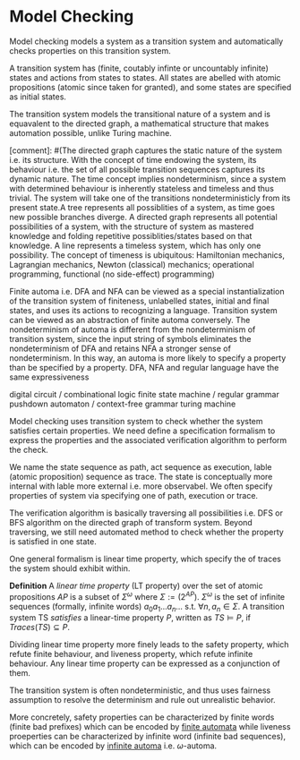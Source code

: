 # Model Checking

Model checking models a system as a transition system and automatically checks properties on this transition system.

A transition system has (finite, coutably infinte or uncountably infinite) states and actions from states to states.
All states are abelled with atomic propositions (atomic since taken for granted), and some states are specified as initial states.

The transition system models the transitional nature of a system and is equavalent to the directed graph, a mathematical structure that makes automation possible, unlike Turing machine.

[comment]: #(The directed graph captures the static nature of the system i.e. its structure. With the concept of time endowing the system, its behaviour i.e. the set of all possible transition sequences captures its dynamic nature. The time concept implies nondeterminism, since a system with determined behaviour is inherently stateless and timeless and thus trivial. The system will take one of the transitions nondeterministicly from its present state.A tree represents all possiblities of a system, as time goes new possible branches diverge. A directed graph represents all potential possibilities of a system, with the structure of system as mastered knowledge and folding repetitive possiblities/states based on that knowledge. A line represents a timeless system, which has only one possibility. The concept of timeness is ubiquitous: Hamiltonian mechanics, Lagrangian mechanics, Newton (classical) mechanics; operational programming, functional (no side-effect) programming)

Finite automa i.e. DFA and NFA can be viewed as a special instantialization of the transition system of finiteness, unlabelled states, initial and final states, and uses its actions to recognizing a language.
Transition system can be viewed as an abstraction of finite automa conversely. The nondeterminism of automa is different from the nondeterminism of transition system, since the input string of symbols eliminates the nondeterminism of DFA and retains NFA a stronger sense of nondeterminism. In this way, an automa is more likely to specify a property than be specified by a property. DFA, NFA and regular language have the same expressiveness
 
digital circuit / combinational logic
finite state machine / regular grammar
pushdown automaton / context-free grammar
turing machine

Model checking uses transition system to check whether the system satisfies certain properties. We need define a specification formalism to express the properties and the associated verification algorithm to perform the check.

We name the state sequence as path, act sequence as execution, lable (atomic proposition) sequence as trace. The state is conceptually more internal with lable more external i.e. more observabel. We often specify properties of system via specifying one of path, execution or trace.

The verification algorithm is basically traversing all possibilities i.e. DFS or BFS algorithm on the directed graph of transform system. Beyond traversing, we still need automated method to check whether the property is satisfied in one state.

One general formalism is linear time property, which specify the of traces the system should exhibit within.

$\textbf{Definition}$ A *linear time property* (LT property) over the set of atomic propositions $AP$ is a subset of $\Sigma^\omega$ where $\Sigma :=(2^{AP})$. 
$\Sigma^\omega$ is the set of infinite sequences (formally, infinite words) $a_0a_1\dots a_n\dots$ s.t. $\forall n,a_n\in\Sigma$. 
A transition system TS *satisfies* a linear-time property $P$, written as $TS\models P$, if $Traces(TS)\subseteq P$.

Dividing linear time property more finely leads to the safety property, which refute finite behaviour, and liveness property, which refute infinite behaviour. Any linear time property can be expressed as a conjunction of them.

The transition system is often nondeterministic, and thus uses fairness assumption to resolve the determinism and rule out unrealistic behavior.

More concretely, safety properties can be characterized by finite words (finite bad prefixes) which can be encoded by [finite automata](/notes/model_checking_/finite_automa) while liveness proeperties can be characterized by infinite word (infinite bad sequences), which can be encoded by [infinite automa](/notes/model_checking_/infinite_automa) i.e. $\omega$-automa.